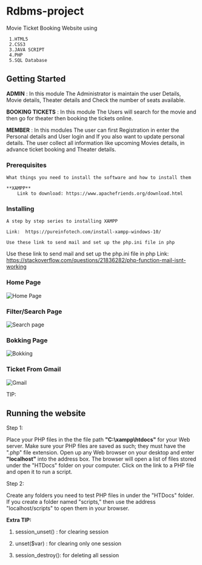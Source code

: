 # Rdbms-project
 
Movie Ticket Booking Website using 
 
     1.HTML5
     2.CSS3
     3.JAVA SCRIPT
     4.PHP
     5.SQL Database


## Getting Started

**ADMIN** :
In this module The Administrator is maintain the user Details, Movie details,
Theater details and Check the number of seats available.

**BOOKING TICKETS** :
In this module The Users will search for the movie and then go for theater then
booking the tickets online.

**MEMBER** :
In this modules The user can first Registration in enter the Personal details and
User login and If you also want to update personal details. The user collect all information like
upcoming Movies details, in advance ticket booking and Theater details.


### Prerequisites

    What things you need to install the software and how to install them

    **XAMPP** 
        Link to download: https://www.apachefriends.org/download.html

### Installing

    A step by step series to installing XAMPP

    Link:  https://pureinfotech.com/install-xampp-windows-10/

    Use these link to send mail and set up the php.ini file in php
 
Use these link to send mail and set up the php.ini file in php
    Link:  https://stackoverflow.com/questions/21836282/php-function-mail-isnt-working
 
 
 ### Home Page
 
 
 ![Home Page ](https://github.com/sangramdesai123/rdbms-mini-project/blob/master/Website%20Frontend%20Photos/homepage.JPG)
 
 
 ### Filter/Search Page
 
 
 ![Search page ](https://github.com/sangramdesai123/rdbms-mini-project/blob/master/Website%20Frontend%20Photos/filter.JPG)
 
 
 ### Bokking Page
 
 
 ![Bokking ](https://github.com/sangramdesai123/rdbms-mini-project/blob/master/Website%20Frontend%20Photos/booking_page.JPG)
 
  ### Ticket From Gmail
  
  
 ![Gmail ](https://github.com/sangramdesai123/rdbms-mini-project/blob/master/Website%20Frontend%20Photos/gmail.JPG)
 
 
 
TIP:

## Running the website

Step 1:

 Place your PHP files in the the file path **"C:\xampp\htdocs"** for your Web server. Make sure your PHP files are saved as such; they     must have the ".php" file extension.
 Open up any Web browser on your desktop and enter **"localhost"** into the address box. The browser will open a list of files 
 stored  under the "HTDocs" folder on your computer. Click on the link to a PHP file and open it to run a script.

Step 2:

Create any folders you need to test PHP files in under the "HTDocs" folder. If you create a folder named "scripts," then
 use the address "localhost/scripts" to open them in your browser.





**Extra TIP:**
 
 1. session_unset()	 : for clearing session
 
 2. unset($var)		 : for clearing only one session
 
 3. session_destroy(): for deleting all session 

